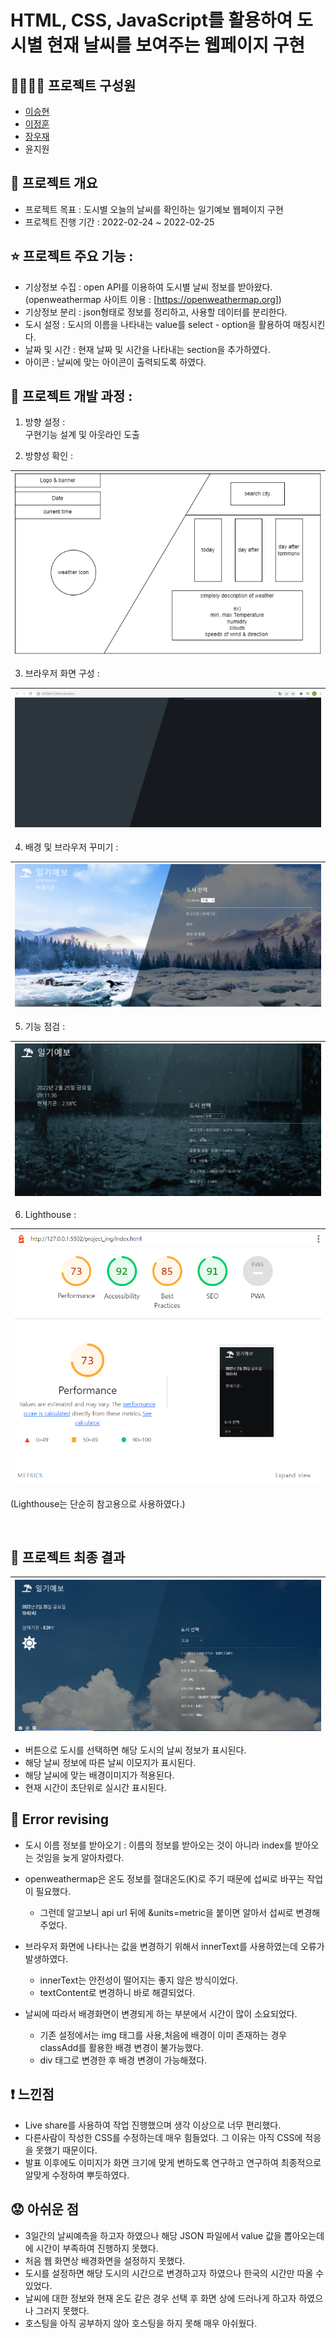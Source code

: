 # HTML, CSS, JavaScript를 활용하여 도시별 현재 날씨를 보여주는 웹페이지 구현
  
## 👨‍👨‍👦‍👦 프로젝트 구성원 
  - [이승현](https://github.com/IlearnML)
  - [이정훈](https://github.com/nnn991)
  - [장우재](https://github.com/WoojaeJang)
  - 윤지원


## 📑 프로젝트 개요
- 프로젝트 목표 : 도시별 오늘의 날씨를 확인하는 일기예보 웹페이지 구현  
- 프로젝트 진행 기간 : 2022-02-24 ~ 2022-02-25  


## ⭐ 프로젝트 주요 기능 :  
- 기상정보 수집 : open API를 이용하여 도시별 날씨 정보를 받아왔다.   
  (openweathermap 사이트 이용 : [https://openweathermap.org])  
- 기상정보 분리 : json형태로 정보를 정리하고, 사용할 데이터를 분리한다.  
- 도시 설정 : 도시의 이름을 나타내는 value를 select - option을 활용하여 매칭시킨다.  
- 날짜 및 시간 : 현재 날짜 및 시간을 나타내는 section을 추가하였다.  
- 아이콘 : 날씨에 맞는 아이콘이 출력되도록 하였다.  
  

## 🏃 프로젝트 개발 과정 : 
  
1. 방향 설정 :   
구현기능 설계 및 아웃라인 도출  


2. 방향성 확인 :  

|![direction](./README_images/01_direction.PNG)  |
|---|


3. 브라우저 화면 구성 :  

|![layout](./README_images/02_layout.PNG)  |
|---|


4. 배경 및 브라우저 꾸미기 :  

|![decorate](./README_images/03_decorate.PNG)|
|---|


5. 기능 점검 :  

|![function](./README_images/04_function.PNG)|
|---|

 
6. Lighthouse :

|![lighthouse](./README_images/05_lighthouse.PNG)|
|---|

(Lighthouse는 단순히 참고용으로 사용하였다.)   

<br/>  
   
## 🍎 프로젝트 최종 결과

|![final](./README_images/06_final.PNG)|
|---| 

- 버튼으로 도시를 선택하면 해당 도시의 날씨 정보가 표시된다.
- 해당 날씨 정보에 따른 날씨 이모지가 표시된다.
- 해당 날씨에 맞는 배경이미지가 적용된다.
- 현재 시간이 초단위로 실시간 표시된다. 


## 🔨 Error revising  
- 도시 이름 정보를 받아오기 : 이름의 정보를 받아오는 것이 아니라 index를 받아오는 것임을 늦게 알아차렸다.  
  
- openweathermap은 온도 정보를 절대온도(K)로 주기 때문에 섭씨로 바꾸는 작업이 필요했다.  
  - 그런데 알고보니 api url 뒤에 &units=metric을 붙이면 알아서 섭씨로 변경해 주었다.  
  
- 브라우저 화면에 나타나는 값을 변경하기 위해서 innerText를 사용하였는데 오류가 발생하였다.  
  - innerText는 안전성이 떨어지는 좋지 않은 방식이었다.  
  - textContent로 변경하니 바로 해결되었다.  

- 날씨에 따라서 배경화면이 변경되게 하는 부분에서 시간이 많이 소요되었다.  
  - 기존 설정에서는 img 태그를 사용,처음에 배경이 이미 존재하는 경우 classAdd를 활용한 배경 변경이 불가능했다.
  - div 태그로 변경한 후 배경 변경이 가능해졌다.  


## ❗ 느낀점
- Live share를 사용하여 작업 진행했으며 생각 이상으로 너무 편리했다.
- 다른사람이 작성한 CSS를 수정하는데 매우 힘들었다. 그 이유는 아직 CSS에 적응을 못했기 때문이다.
- 발표 이후에도 이미지가 화면 크기에 맞게 변하도록 연구하고 연구하여 최종적으로 알맞게 수정하여 뿌듯하였다.


## 😟 아쉬운 점
- 3일간의 날씨예측을 하고자 하였으나 해당 JSON 파일에서 value 값을 뽑아오는데에 시간이 부족하여 진행하지 못했다.
- 처음 웹 화면상 배경화면을 설정하지 못했다.
- 도시를 설정하면 해당 도시의 시간으로 변경하고자 하였으나 한국의 시간만 따올 수 있었다.
- 날씨에 대한 정보와 현재 온도 같은 경우 선택 후 화면 상에 드러나게 하고자 하였으나 그러지 못했다.
- 호스팅을 아직 공부하지 않아 호스팅을 하지 못해 매우 아쉬웠다.
